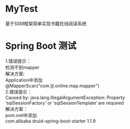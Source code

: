 # MyTest
基于SSM框架简单实现书籍在线阅读系统
# Spring Boot 测试
1.错误提示：  
  检测不到mapper  
  解决方案:  
  Application中添加  
  @MapperScan("com.ljl.online.map.mapper")  
2.错误提示：  
  Caused by: java.lang.IllegalArgumentException: Property ‘sqlSessionFactory‘ or ‘sqlSessionTemplate‘ are required  
  解决方案：  
  pom.xml中添加  
    <dependency>
      <groupId>com.alibaba</groupId>
      <artifactId>druid-spring-boot-starter</artifactId>
      <version>1.1.9</version>
    </dependency>
